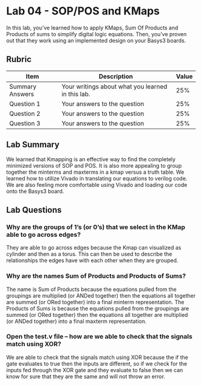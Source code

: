 # Lab 04 - SOP/POS and KMaps

In this lab, you’ve learned how to apply KMaps, Sum Of Products and Products of
sums to simplify digital logic equations. Then, you’ve proven out that they work
using an implemented design on your Basys3 boards.

## Rubric

| Item | Description | Value |
| ---- | ----------- | ----- |
| Summary Answers | Your writings about what you learned in this lab. | 25% |
| Question 1 | Your answers to the question | 25% |
| Question 2 | Your answers to the question | 25% |
| Question 3 | Your answers to the question | 25% |

## Lab Summary

We learned that Kmapping is an effective way to find the completely minimized versions of SOP and POS. It is also more appealing to group together the minterms and maxterms in a kmap versus a truth table. We learned how to utilize Vivado in translating our equations to verilog code. We are also feeling more comfortable using Vivado and loading our code onto the Basys3 board.

## Lab Questions

### Why are the groups of 1’s (or 0’s) that we select in the KMap able to go across edges?
They are able to go across edges because the Kmap can visualized as cylinder and then as a torus. This can then be used to describe the relationships the edges have with each other when they are grouped.

### Why are the names Sum of Products and Products of Sums?
The name is Sum of Products because the equations pulled from the groupings are multiplied (or ANDed together) then the equations all together are summed (or ORed together) into a final minterm representation. The Products of Sums is because the equations pulled from the groupings are summed (or ORed together) then the equations all together are multiplied (or ANDed together) into a final maxterm representation.

### Open the test.v file – how are we able to check that the signals match using XOR?
We are able to check that the signals match using XOR because the if the gate evaluates to true then the inputs are different, so if we check for the inputs fed through the XOR gate and they evaluate to false then we can know for sure that they are the same and will not throw an error.

